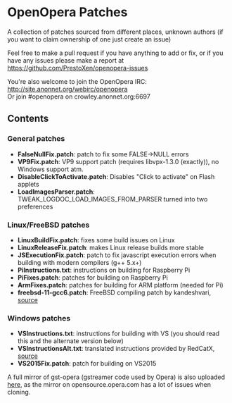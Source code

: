 # OpenOpera Patches
A collection of patches sourced from different places, unknown authors (if you want to claim ownership of one just create an issue)

Feel free to make a pull request if you have anything to add or fix, or if you have any issues please make a report at https://github.com/PrestoXen/openopera-issues

You're also welcome to join the OpenOpera IRC: http://site.anonnet.org/webirc/openopera  
Or join #openopera on crowley.anonnet.org:6697

## Contents

### General patches
- **FalseNullFix.patch**: patch to fix some FALSE->NULL errors
- **VP9Fix.patch**: VP9 support patch (requires libvpx-1.3.0 (exactly)), no Windows support atm.
- **DisableClickToActivate.patch**: Disables "Click to activate" on Flash applets
- **LoadImagesParser.patch**: TWEAK_LOGDOC_LOAD_IMAGES_FROM_PARSER turned into two preferences

### Linux/FreeBSD patches
- **LinuxBuildFix.patch**: fixes some build issues on Linux
- **LinuxReleaseFix.patch**: makes Linux release builds more stable
- **JSExecutionFix.patch**: patch to fix javascript execution errors when building with modern compilers (g++ 5.x+)
- **PiInstructions.txt**: instructions on building for Raspberry Pi
- **PiFixes.patch**: patches for building on Raspberry Pi
- **ArmFixes.patch**: patches for building for ARM platform (needed for Pi)
- **freebsd-11-gcc6.patch**: FreeBSD compiling patch by kandeshvari, [source](https://gist.github.com/kandeshvari/6e69327fb017ea95bced85c6f297a29f)

### Windows patches
- **VSInstructions.txt**: instructions for building with VS (you should read this and the alternate version below)
- **VSInstructionsAlt.txt**: translated instructions provided by RedCatX, [source](https://geektimes.ru/post/284588/)
- **VS2015Fix.patch**: patch for building on VS2015

A full mirror of gst-opera (gstreamer code used by Opera) is also uploaded [here](http://www22.zippyshare.com/v/Wp1PrPRW/file.html), as the mirror on opensource.opera.com has a lot of issues when cloning.

